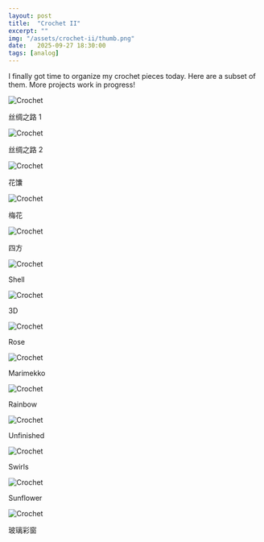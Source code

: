 ```yaml
---
layout: post
title:  "Crochet II"
excerpt: ""
img: "/assets/crochet-ii/thumb.png"
date:   2025-09-27 18:30:00
tags: [analog]
---
```


I finally got time to organize my crochet pieces today.
Here are a subset of them.
More projects work in progress!

<div class="art">

  <div class="crochetpiece">
    <img src="/assets/crochet-ii/IMG_3316.png" alt="Crochet" />
    <p class="caption">丝绸之路 1</p>
  </div>

  <div class="crochetpiece">
    <img src="/assets/crochet-ii/IMG_3317.png" alt="Crochet" />
    <p class="caption">丝绸之路 2</p>
  </div>

  <div class="crochetpiece">
    <img src="/assets/crochet-ii/IMG_3318.png" alt="Crochet" />
    <p class="caption">花馕</p>
  </div>

  <div class="crochetpiece">
    <img src="/assets/crochet-ii/IMG_3320.png" alt="Crochet" />
    <p class="caption">梅花</p>
  </div>

  <div class="crochetpiece">
    <img src="/assets/crochet-ii/IMG_3321.png" alt="Crochet" />
    <p class="caption">四方</p>
  </div>

  <div class="crochetpiece">
    <img src="/assets/crochet-ii/IMG_3322.png" alt="Crochet" />
    <p class="caption">Shell</p>
  </div>

  <div class="crochetpiece">
    <img src="/assets/crochet-ii/IMG_3323.png" alt="Crochet" />
    <p class="caption">3D</p>
  </div>

  <div class="crochetpiece">
    <img src="/assets/crochet-ii/IMG_3324.png" alt="Crochet" />
    <p class="caption">Rose</p>
  </div>

  <div class="crochetpiece">
    <img src="/assets/crochet-ii/IMG_3326.png" alt="Crochet" />
    <p class="caption">Marimekko</p>
  </div>

  <div class="crochetpiece">
    <img src="/assets/crochet-ii/IMG_3327.png" alt="Crochet" />
    <p class="caption">Rainbow</p>
  </div>

  <div class="crochetpiece">
    <img src="/assets/crochet-ii/IMG_3328.png" alt="Crochet" />
    <p class="caption">Unfinished</p>
  </div>

  <div class="crochetpiece">
    <img src="/assets/crochet-ii/IMG_3329.png" alt="Crochet" />
    <p class="caption">Swirls</p>
  </div>

  <div class="crochetpiece">
    <img src="/assets/crochet-ii/IMG_3331.png" alt="Crochet" />
    <p class="caption">Sunflower</p>
  </div>

  <div class="crochetpiece">
    <img src="/assets/crochet-ii/IMG_3332.png" alt="Crochet" />
    <p class="caption">玻璃彩窗</p>
  </div>

</div>
